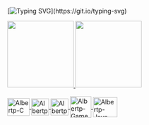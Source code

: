 [![Typing SVG](https://readme-typing-svg.herokuapp.com/?color=f50270&size=32&center=false&vCenter=true&width=900&lines=Hi,+my+name+is+José+Alberto+Rodrigues+Neto.;I'm+from+Aquiraz,+CE.;I'm+studying+Computer+Science+at+IFCE.;)](https://git.io/typing-svg)
  

 <div>
  <a href="https://github.com/Jose-Alberto-Rodrigues-Neto">
  <img height="150em" src="https://github-readme-stats.vercel.app/api?username=Jose-Alberto-Rodrigues-Neto&show_icons=true&theme=radical&include_all_commits=true&count_private=true"/>
  <img height="150em" src="https://github-readme-stats.vercel.app/api/top-langs/?username=Jose-Alberto-Rodrigues-Neto&layout=compact&langs_count=16&theme=radical"/>

   </div>
  
  <div style="display: inline_block">
    <br>
  <img align="center" alt="Albertp-C" height="40" width="50" src="https://cdn.jsdelivr.net/gh/devicons/devicon/icons/c/c-original.svg" />
  <img align="center" alt="Albertp-HTML5" height="38" width="40" src="https://cdn.jsdelivr.net/gh/devicons/devicon/icons/html5/html5-original.svg" />
  <img align="center" alt="Albertp-JavaScript" height="38" width="40" src="https://cdn.jsdelivr.net/gh/devicons/devicon/icons/javascript/javascript-original.svg" />
  <img align="center" alt="Albertp-GameMakerStudio2" height="48" width="48" src="https://i.imgur.com/4FEZwIp.png" />    
  <img align="center" alt="Albertp-Java" height="45" width="55"  src="https://cdn.jsdelivr.net/gh/devicons/devicon/icons/java/java-original.svg" />
    

          
    
  </div>
  
  

<!---
Jose-Alberto-Rodrigues-Neto/Jose-Alberto-Rodrigues-Neto is a ✨ special ✨ repository because its `README.md` (this file) appears on your GitHub profile.
You can click the Preview link to take a look at your changes.
--->
